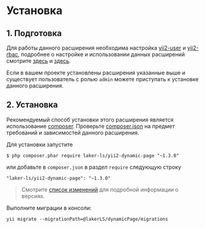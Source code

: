 # Установка

## 1. Подготовка

Для работы данного расширения необходима настройка [yii2-user](https://github.com/dektrium/yii2-user) и [yii2-rbac](https://github.com/developeruz/yii2-db-rbac), 
подробнее о настройке и использовании данных расширений смотрите [здесь](https://github.com/dektrium/yii2-user/blob/0.9.12/docs/README.md) 
и [здесь](https://github.com/developeruz/yii2-db-rbac/blob/master/README.RU.md).

Если в вашем проекте установлены расширения указанные выше и существует пользователь с ролью `admin` можете приступать
к установке данного расширения.

## 2. Установка

Рекомендуемый способ установки этого расширения является использование [composer](http://getcomposer.org/download/).
Проверьте [composer.json](https://github.com/laker-ls/yii2-dynamic-page/blob/master/composer.json) на предмет требований и зависимостей данного расширения.

Для установки запустите

```
$ php composer.phar require laker-ls/yii2-dynamic-page "~1.3.0"
```

или добавьте в `composer.json` в раздел `require` следующую строку

```
"laker-ls/yii2-dynamic-page": "~1.3.0"
```

> Смотрите [список изменений](https://github.com/laker-ls/yii2-dynamic-page/blob/master/CHANGE.md) для подробной информации о версиях.

Выполните миграции в консоли:
```
yii migrate --migrationPath=@lakerLS/dynamicPage/migrations
```
